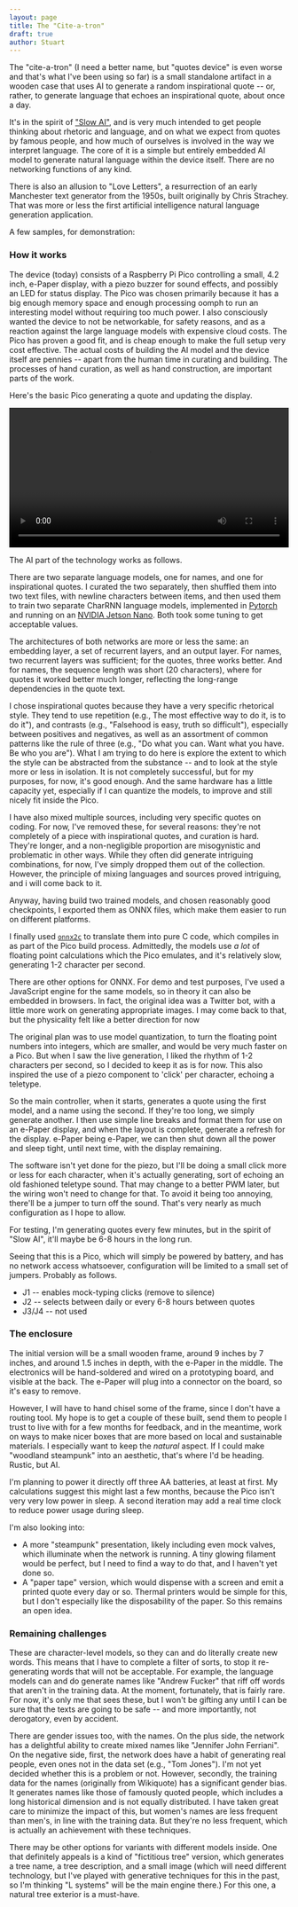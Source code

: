 ```yaml
---
layout: page
title: The "Cite-a-tron"
draft: true
author: Stuart
---
```


The "cite-a-tron" (I need a better name, but "quotes device" is even worse and 
that's what I've been using so far) is a small standalone artifact in a wooden case that uses AI
to generate a random inspirational quote -- or, rather, to generate language that
echoes an inspirational quote, about once a day. 

It's in the spirit of 
["Slow AI"](https://morungos.com/2021/05/08/slow-ai/), and is very much intended 
to get people thinking about rhetoric and language, and on what we
expect from quotes by famous people, and how much of ourselves is involved
in the way we interpret language. The core of it is a simple but entirely
embedded AI model to generate natural language within the device itself. There
are no networking functions of any kind.

There is also an allusion to "Love Letters", a resurrection of an early Manchester
text generator from the 1950s, built originally by Chris Strachey. That was more or
less the first artificial intelligence natural language generation application.

A few samples, for demonstration:



### How it works

The device (today) consists of a Raspberry Pi Pico controlling a small, 4.2 inch, e-Paper
display, with a piezo buzzer for sound effects, and possibly an LED for status display. The
Pico was chosen primarily because it has a big enough memory space and enough
processing oomph to run an interesting model without requiring too much power. 
I also consciously wanted the device to not be networkable, for safety reasons, 
and as a reaction against the large language models with expensive cloud costs. 
The Pico has proven a good fit, and is cheap enough to make the full setup very
cost effective. The actual costs of building the AI model and the device itself are
pennies -- apart from the human time in curating and building. The processes of hand curation, as 
well as hand construction, are important parts of the work.

Here's the basic Pico generating a quote and updating the display.

<video width="100%" controls="controls">
  <source src="/img/quotes.mp4">
</video>

The AI part of the technology works as follows.

There are two separate language models, one for names, and one for inspirational
quotes. I curated the two separately, then shuffled them into two text files, 
with newline characters between items, and then used them to train two separate
CharRNN language models, implemented in [Pytorch](https://pytorch.org/) and running 
on an [NVIDIA Jetson Nano](https://developer.nvidia.com/embedded/jetson-nano-developer-kit).
Both took some tuning to get acceptable values. 

The architectures of both networks are more or less the same: an embedding layer, 
a set of recurrent layers, and an output layer. For names, two recurrent layers
was sufficient; for the quotes, three works better. And for names, the sequence
length was short (20 characters), where for quotes it worked better much longer,
reflecting the long-range dependencies in the quote text.

I chose inspirational quotes because they have a very specific rhetorical style. 
They tend to use repetition (e.g., The most effective way to do it, is to do it"), 
and contrasts (e.g., "Falsehood is easy, truth so difficult"), especially between
positives and negatives, as well as an assortment of common patterns like the
rule of three (e.g., "Do what you can. Want what you have. Be who you are"). What
I am trying to do here is explore the extent to which the style can be abstracted
from the substance -- and to look at the style more or less in isolation. It is not
completely successful, but for my purposes, for now, it's good enough. And the
same hardware has a little capacity yet, especially if I can quantize the models,
to improve and still nicely fit inside the Pico.

I have also mixed multiple sources, including very specific quotes on coding. For
now, I've removed these, for several reasons: they're not completely of a piece
with inspirational quotes, and curation is hard. They're longer, and a non-negligible
proportion are misogynistic and problematic in other ways. While they often did 
generate intriguing combinations, for now, I've simply dropped them out of the
collection. However, the principle of mixing languages and sources proved 
intriguing, and i will come back to it.

Anyway, having build two trained models, and chosen reasonably good checkpoints,
I exported them as ONNX files, which make them easier to run on different platforms.

I finally used [`onnx2c`](https://github.com/kraiskil/onnx2c) to translate them 
into pure C code, which compiles in as
part of the Pico build process. Admittedly, the models use *a lot* of floating
point calculations which the Pico emulates, and it's relatively slow, generating
1-2 character per second. 

There are other options for ONNX. For demo and test purposes, I've used a JavaScript
engine for the same models, so in theory it can also be embedded in browsers. In fact,
the original idea was a Twitter bot, with a little more work on generating appropriate
images. I may come back to that, but the physicality felt like a better direction for now

The original plan was to use model quantization, to turn the floating point numbers into
integers, which are smaller, and would be very much faster on a Pico. But when I 
saw the live generation, I liked the rhythm of 1-2 characters per second, so I 
decided to keep it as is for now. This also inspired the use of a piezo component
to 'click' per character, echoing a teletype.

So the main controller, when it starts, generates a quote using the first model, 
and a name using the second. If they're too long, we simply generate another. I then
use simple line breaks and format them for use on an e-Paper display, and when the
layout is complete, generate a refresh for the display. e-Paper being e-Paper, we
can then shut down all the power and sleep tight, until next time, with the 
display remaining.

The software isn't yet done for the piezo, but I'll be doing a small click more or
less for each character, when it's actually generating, sort of echoing an old
fashioned teletype sound. That may change to a better PWM later, but the wiring won't
need to change for that. To avoid it being too annoying, there'll be a jumper to 
turn off the sound. That's very nearly as much configuration as I hope to allow.

For testing, I'm generating quotes every few minutes, but in the spirit of "Slow AI",
it'll maybe be 6-8 hours in the long run. 

Seeing that this is a Pico, which will simply be powered by battery, and has no
network access whatsoever, configuration will be limited to a small set of 
jumpers. Probably as follows.

 - J1 -- enables mock-typing clicks (remove to silence)
 - J2 -- selects between daily or every 6-8 hours between quotes
 - J3/J4 -- not used

### The enclosure

The initial version will be a small wooden frame, around 9 inches by 7 inches, 
and around 1.5 inches in depth, with 
the e-Paper in the middle. The electronics will be hand-soldered and wired on a 
prototyping board, and visible at the back. The e-Paper will plug into a connector
on the board, so it's easy to remove. 

However, I will have to hand chisel some of the frame, since I don't have a
routing tool. My hope is to get a couple of these built, send them to people
I trust to live with for a few months for feedback, and in the meantime, work
on ways to make nicer boxes that are more based on local and sustainable 
materials. I especially want to keep the *natural* aspect. If I could 
make "woodland steampunk" into an aesthetic, that's where I'd be heading.
Rustic, but AI. 

I'm planning to power it directly off three AA batteries, at least at first. 
My calculations suggest this might last a few months, because the Pico isn't very
very low power in sleep. A second iteration may add a real time clock to reduce
power usage during sleep. 

I'm also looking into:

 - A more "steampunk" presentation, likely including even mock valves, which
   illuminate when the network is running. A tiny glowing filament would be 
   perfect, but I need to find a way to do that, and I haven't yet done so.
 - A "paper tape" version, which would dispense with a screen and emit a printed
   quote every day or so. Thermal printers would be simple for this, but I don't
   especially like the disposability of the paper. So this remains an open idea.


### Remaining challenges

These are character-level models, so they can and do literally create new words. 
This means that I have to complete a filter of sorts, to stop it re-generating
words that will not be acceptable. For example, the language models can and do generate
names like "Andrew Fucker" that riff off words that aren't in the training data. 
At the moment, fortunately, that is fairly rare. For now, it's only me that
sees these, but I won't be gifting any until I can be sure that the texts are going
to be safe -- and more importantly, not derogatory, even by accident. 

There are gender issues too, with the names. On the plus side, the network has a 
delightful ability to create mixed names like "Jennifer John Ferriani". On the 
negative side, first, the network does have a habit of generating real people, 
even ones not in the data set (e.g., "Tom Jones"). I'm not yet decided whether
this is a problem or not. However, secondly, the training data for the names 
(originally from Wikiquote) has a significant gender bias. It generates names 
like those of famously quoted people, which includes a long historical dimension 
and is not equally distributed. I have taken great care to minimize the impact of
this, but women's names are less frequent than men's, in line with the training
data. But they're no less frequent, which is actually an achievement with these
techniques.

There may be other options for variants with different models inside. One that
definitely appeals is a kind of "fictitious tree" version, which generates a
tree name, a tree description, and a small image (which will need different 
technology, but I've played with generative techniques for this in the past, so
I'm thinking "L systems" will be the main engine there.) For this one, a natural
tree exterior is a must-have. 

